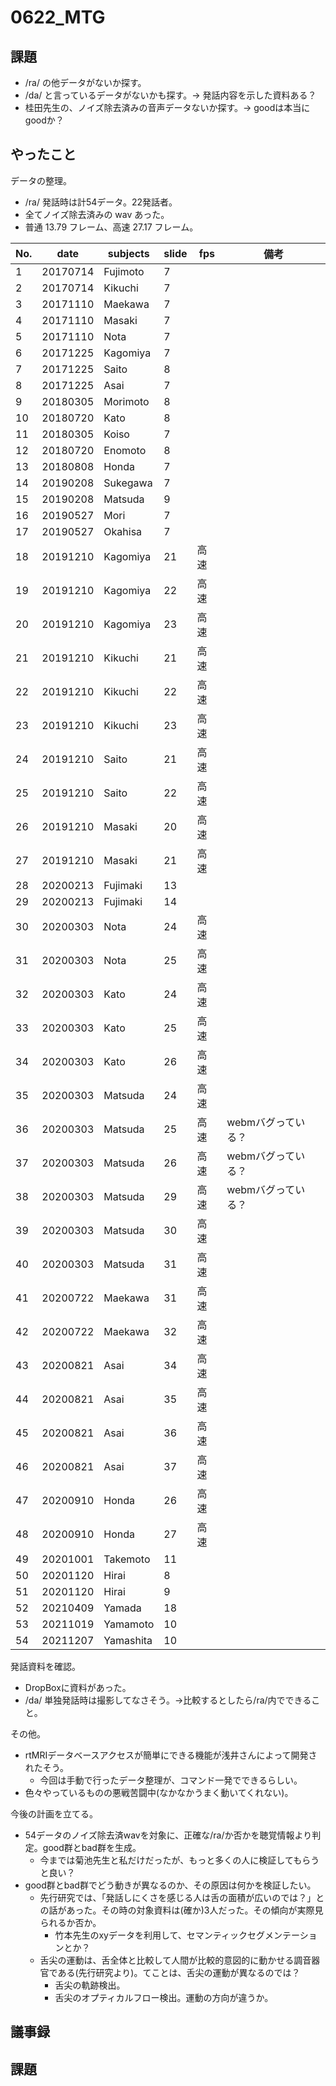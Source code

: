 # 0622_MTG
## 課題
- /ra/ の他データがないか探す。
- /da/ と言っているデータがないかも探す。→ 発話内容を示した資料ある？
- 桂田先生の、ノイズ除去済みの音声データないか探す。→ goodは本当にgoodか？

## やったこと
データの整理。
- /ra/ 発話時は計54データ。22発話者。
- 全てノイズ除去済みの wav あった。
- 普通 13.79 フレーム、高速 27.17 フレーム。

|No.|date|subjects|slide|fps|備考|
|---|---|---|---|---|---|
|1|20170714|Fujimoto|7
|2|20170714|Kikuchi|7
|3|20171110|Maekawa|7
|4|20171110|Masaki|7
|5|20171110|Nota|7
|6|20171225|Kagomiya|7
|7|20171225|Saito|8
|8|20171225|Asai|7
|9|20180305|Morimoto|8
|10|20180720|Kato|8
|11|20180305|Koiso|7
|12|20180720|Enomoto|8
|13|20180808|Honda|7
|14|20190208|Sukegawa|7
|15|20190208|Matsuda|9
|16|20190527|Mori|7
|17|20190527|Okahisa|7
|18|20191210|Kagomiya|21|高速
|19|20191210|Kagomiya|22|高速
|20|20191210|Kagomiya|23|高速
|21|20191210|Kikuchi|21|高速
|22|20191210|Kikuchi|22|高速
|23|20191210|Kikuchi|23|高速
|24|20191210|Saito|21|高速
|25|20191210|Saito|22|高速
|26|20191210|Masaki|20|高速
|27|20191210|Masaki|21|高速
|28|20200213|Fujimaki|13
|29|20200213|Fujimaki|14
|30|20200303|Nota|24|高速
|31|20200303|Nota|25|高速
|32|20200303|Kato|24|高速
|33|20200303|Kato|25|高速
|34|20200303|Kato|26|高速
|35|20200303|Matsuda|24|高速
|36|20200303|Matsuda|25|高速|webmバグっている？
|37|20200303|Matsuda|26|高速|webmバグっている？
|38|20200303|Matsuda|29|高速|webmバグっている？
|39|20200303|Matsuda|30|高速
|40|20200303|Matsuda|31|高速
|41|20200722|Maekawa|31|高速
|42|20200722|Maekawa|32|高速
|43|20200821|Asai|34|高速
|44|20200821|Asai|35|高速
|45|20200821|Asai|36|高速
|46|20200821|Asai|37|高速
|47|20200910|Honda|26|高速
|48|20200910|Honda|27|高速
|49|20201001|Takemoto|11
|50|20201120|Hirai|8
|51|20201120|Hirai|9
|52|20210409|Yamada|18
|53|20211019|Yamamoto|10
|54|20211207|Yamashita|10

発話資料を確認。
- DropBoxに資料があった。
- /da/ 単独発話時は撮影してなさそう。→比較するとしたら/ra/内でできること。

その他。
- rtMRIデータベースアクセスが簡単にできる機能が浅井さんによって開発されたそう。
  - 今回は手動で行ったデータ整理が、コマンド一発でできるらしい。
- 色々やっているものの悪戦苦闘中(なかなかうまく動いてくれない)。

今後の計画を立てる。
- 54データのノイズ除去済wavを対象に、正確な/ra/か否かを聴覚情報より判定。good群とbad群を生成。
  - 今までは菊池先生と私だけだったが、もっと多くの人に検証してもらうと良い？
- good群とbad群でどう動きが異なるのか、その原因は何かを検証したい。
  - 先行研究では、「発話しにくさを感じる人は舌の面積が広いのでは？」との話があった。その時の対象資料は(確か)3人だった。その傾向が実際見られるか否か。
    - 竹本先生のxyデータを利用して、セマンティックセグメンテーションとか？
  - 舌尖の運動は、舌全体と比較して人間が比較的意図的に動かせる調音器官である(先行研究より)。てことは、舌尖の運動が異なるのでは？
    - 舌尖の軌跡検出。
    - 舌尖のオプティカルフロー検出。運動の方向が違うか。

## 議事録

## 課題
